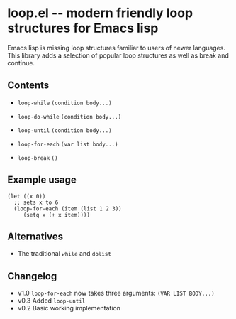 # loop.el -- modern friendly loop structures for Emacs lisp

Emacs lisp is missing loop structures familiar to users of newer
languages. This library adds a selection of popular loop structures
as well as break and continue.

## Contents

* `loop-while` `(condition body...)`
* `loop-do-while` `(condition body...)`
* `loop-until` `(condition body...)`
* `loop-for-each` `(var list body...)`

* `loop-break` `()`

## Example usage

    (let ((x 0))
      ;; sets x to 6
      (loop-for-each (item (list 1 2 3))
         (setq x (+ x item))))

## Alternatives

* The traditional `while` and `dolist`

## Changelog

* v1.0 `loop-for-each` now takes three arguments: `(VAR LIST BODY...)`
* v0.3 Added `loop-until`
* v0.2 Basic working implementation
